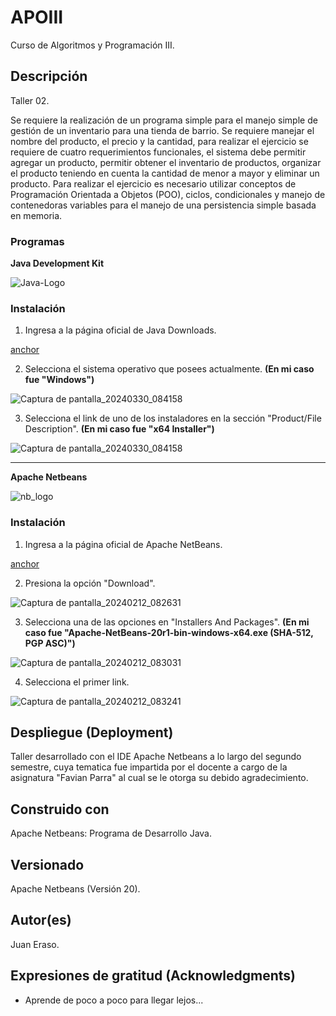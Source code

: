 # APOIII

Curso de Algoritmos y Programación III.

## Descripción
Taller 02.

Se requiere la realización de un programa simple para el manejo simple de gestión de un inventario para una tienda de barrio. 
Se requiere manejar el nombre del producto, el precio y la cantidad, para realizar el ejercicio se requiere de cuatro requerimientos funcionales, 
el sistema debe permitir agregar un producto, permitir obtener el inventario de productos, organizar el producto teniendo en cuenta la cantidad de menor a mayor 
y eliminar un producto. Para realizar el ejercicio es necesario utilizar conceptos de Programación Orientada a Objetos (POO), ciclos, condicionales 
y manejo de contenedoras variables para el manejo de una persistencia simple basada en memoria.

### Programas

**Java Development Kit**

![Java-Logo](https://github.com/JuanEraso23/APOIII-taller01/assets/144852394/a7f3bdf9-f227-4a2c-83de-b44e7cc8fab2)

### Instalación

1. Ingresa a la página oficial de Java Downloads.

[anchor](https://www.oracle.com/co/java/technologies/downloads/#jdk22-windows)

2. Selecciona el sistema operativo que posees actualmente.
   **(En mi caso fue "Windows")**

![Captura de pantalla_20240330_084158](https://github.com/JuanEraso23/APOIII-taller01/assets/144852394/5dcebd50-666d-4f56-8de1-23d844866c2f)

3. Selecciona el link de uno de los instaladores en la sección "Product/File Description".
   **(En mi caso fue "x64 Installer")**
   
![Captura de pantalla_20240330_084158](https://github.com/JuanEraso23/APOIII-taller01/assets/144852394/5dcebd50-666d-4f56-8de1-23d844866c2f)

---
**Apache Netbeans**

![nb_logo](https://github.com/JuanEraso23/APOIII/assets/144852394/c643765f-6565-4ddd-9f9b-18ffcd175577)

### Instalación

1. Ingresa a la página oficial de Apache NetBeans.

[anchor](https://netbeans.apache.org/front/main/)

2. Presiona la opción "Download".

![Captura de pantalla_20240212_082631](https://github.com/JuanEraso23/APOIII/assets/144852394/cee67e70-b518-42d8-aee3-f2945c215f44)

3. Selecciona una de las opciones en "Installers And Packages".
   **(En mi caso fue "Apache-NetBeans-20r1-bin-windows-x64.exe (SHA-512, PGP ASC)")**
   
![Captura de pantalla_20240212_083031](https://github.com/JuanEraso23/APOIII/assets/144852394/6442027d-04c9-49fd-9706-e5bbc9d23f55)

4. Selecciona el primer link.

![Captura de pantalla_20240212_083241](https://github.com/JuanEraso23/APOIII/assets/144852394/af0ae85d-bbc8-45f5-8a91-e272141244a4)

## Despliegue (Deployment)

Taller desarrollado con el IDE Apache Netbeans a lo largo del segundo semestre, 
cuya tematica fue impartida por el docente a cargo de la asignatura "Favian Parra" 
al cual se le otorga su debido agradecimiento.

## Construido con

Apache Netbeans: Programa de Desarrollo Java.

## Versionado

Apache Netbeans (Versión 20).

## Autor(es)

Juan Eraso.

## Expresiones de gratitud (Acknowledgments)

* Aprende de poco a poco para llegar lejos...
